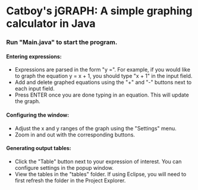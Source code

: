 # Catboy's jGRAPH: A simple graphing calculator in Java
### Run "Main.java" to start the program.

#### Entering expressions:
- Expressions are parsed in the form "y =". For example, if you would like to graph the equation y = x + 1, you should type "x + 1" in the input field.
- Add and delete graphed equations using the "+" and "-" buttons next to each input field.
- Press ENTER once you are done typing in an equation. This will update the graph.

#### Configuring the window:
- Adjust the x and y ranges of the graph using the "Settings" menu.
- Zoom in and out with the corresponding buttons.

#### Generating output tables:
- Click the "Table" button next to your expression of interest. You can configure settings in the popup window.
- View the tables in the "tables" folder. If using Eclipse, you will need to first refresh the folder in the Project Explorer.